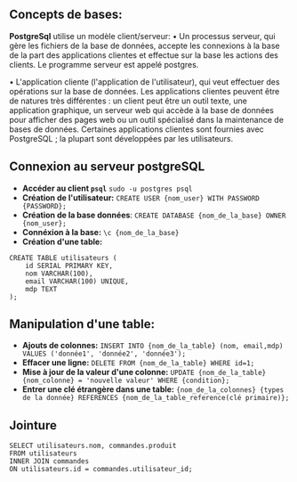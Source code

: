 
## Concepts de bases:

**PostgreSql** utilise un modèle client/serveur:
• Un processus serveur, qui gère les fichiers de la base de données, accepte les connexions à la base de la part des applications clientes et effectue sur la base les actions des clients. Le programme serveur est appelé postgres. 

• L'application cliente (l'application de l'utilisateur), qui veut effectuer des opérations sur la base de données. Les applications clientes peuvent être de natures très différentes : un client peut être un outil texte, une application graphique, un serveur web qui accède à la base de données pour afficher des pages web ou un outil spécialisé dans la maintenance de bases de données. Certaines applications clientes sont fournies avec PostgreSQL ; la plupart sont développées par les utilisateurs.

## Connexion au serveur postgreSQL

- **Accéder au client `psql`**
    `sudo -u postgres psql `
- **Création de l'utilisateur:**
    `CREATE USER {nom_user} WITH PASSWORD {PASSWORD};`
- **Création de la base données**:
    `CREATE DATABASE {nom_de_la_base} OWNER {nom_user};`
- **Connéxion à la base:**
    `\c {nom_de_la_base}`
- **Création d'une table:**
```
CREATE TABLE utilisateurs (
    id SERIAL PRIMARY KEY,
    nom VARCHAR(100),
    email VARCHAR(100) UNIQUE,
    mdp TEXT
);
```

## Manipulation d'une table:

- **Ajouts de colonnes:**
    `INSERT INTO {nom_de_la_table} (nom, email,mdp) VALUES ('donnée1', 'donnée2', 'donnée3'); `
- **Effacer une ligne:**
    `DELETE FROM {nom_de_la_table} WHERE id=1;`
- **Mise à jour de la valeur d'une colonne:**
    `UPDATE {nom_de_la_table} {nom_colonne} = 'nouvelle valeur' WHERE {condition};` 
- **Entrer une clé étrangère dans une table:**
    `{nom_de_la_colonnes} {types de la donnée} REFERENCES {nom_de_la_table_reference(clé primaire)};`

## Jointure

```
SELECT utilisateurs.nom, commandes.produit
FROM utilisateurs
INNER JOIN commandes
ON utilisateurs.id = commandes.utilisateur_id;
```